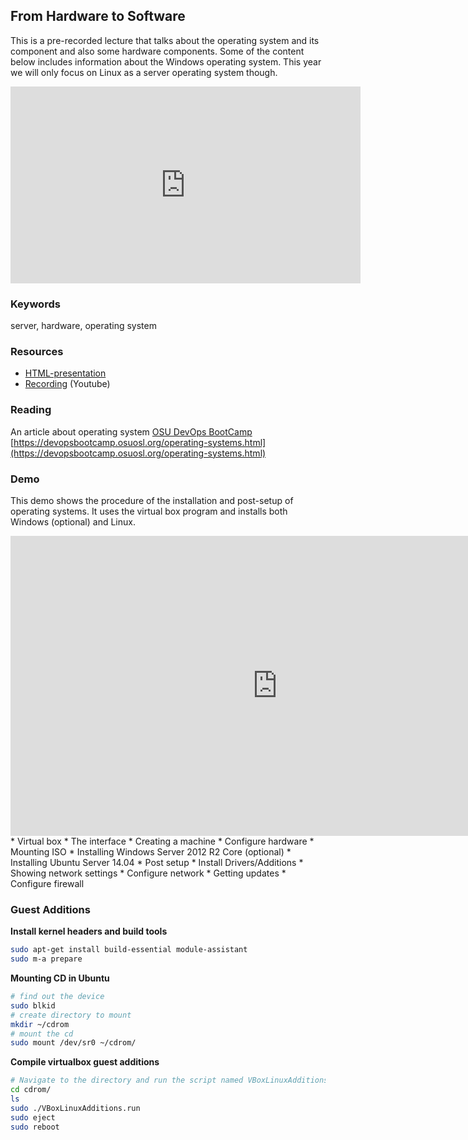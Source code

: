 ## From Hardware to Software

This is a pre-recorded lecture that talks about the operating system and its component and also some hardware components. 
Some of the content below includes information about the Windows operating system. 
This year we will only focus on Linux as a server operating system though.

<iframe width="560" height="315" src="https://www.youtube.com/embed/V2B21MCQ0GM?t=10m23s&list=PLSWJPPj5sKmr_PkB_qU4SAA-B5Rv4ICF2" frameborder="0" allowfullscreen></iframe>

### Keywords
server, hardware, operating system

### Resources
- [HTML-presentation](https://cdn.rawgit.com/1dv031/syllabus/master/lectures/part_2/03_Server-from-hardware-to-software/index.html#/)
- [Recording](https://youtu.be/V2B21MCQ0GM?t=10m22s&list=PLSWJPPj5sKmr_PkB_qU4SAA-B5Rv4ICF2) (Youtube)

### Reading
An article about operating system [OSU DevOps BootCamp](https://devopsbootcamp.osuosl.org/operating-systems.html) <br />
[https://devopsbootcamp.osuosl.org/operating-systems.html](https://devopsbootcamp.osuosl.org/operating-systems.html)

### Demo
This demo shows the procedure of the installation and post-setup of operating systems. It uses the virtual box program and installs both Windows (optional) and Linux.


<iframe width="853" height="480" src="https://www.youtube.com/embed/cRTm7FO3w98?rel=0" frameborder="0" allowfullscreen></iframe>
* Virtual box
  * The interface
  * Creating a machine
  * Configure hardware
  * Mounting ISO
* Installing Windows Server 2012 R2 Core (optional)
* Installing Ubuntu Server 14.04
* Post setup
  * Install Drivers/Additions
  * Showing network settings
  * Configure network
  * Getting updates
  * Configure firewall

### Guest Additions
**Install kernel headers and build tools**
```bash
sudo apt-get install build-essential module-assistant
sudo m-a prepare
```

**Mounting CD in Ubuntu**
```bash
# find out the device
sudo blkid
# create directory to mount
mkdir ~/cdrom
# mount the cd
sudo mount /dev/sr0 ~/cdrom/
```

**Compile virtualbox guest additions**
```bash
# Navigate to the directory and run the script named VBoxLinuxAdditions.run
cd cdrom/
ls
sudo ./VBoxLinuxAdditions.run
sudo eject
sudo reboot
```
